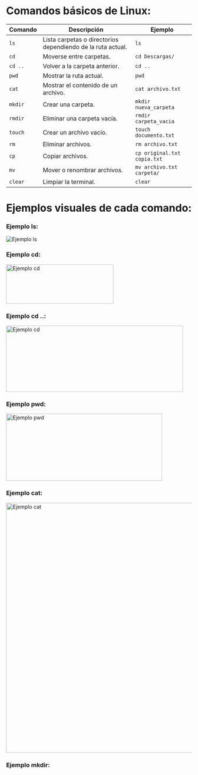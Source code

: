 # Comandos básicos de Linux:

| Comando | Descripción | Ejemplo |
|---------|-------------|---------|
| `ls`    | Lista carpetas o directorios dependiendo de la ruta actual. | `ls` |
| `cd`    | Moverse entre carpetas. | `cd Descargas/` |
| `cd ..` | Volver a la carpeta anterior. | `cd ..` |
| `pwd`   | Mostrar la ruta actual. | `pwd` |
| `cat`   | Mostrar el contenido de un archivo. | `cat archivo.txt` |
| `mkdir` | Crear una carpeta. | `mkdir nueva_carpeta` |
| `rmdir` | Eliminar una carpeta vacía. | `rmdir carpeta_vacia` |
| `touch` | Crear un archivo vacío. | `touch documento.txt` |
| `rm`    | Eliminar archivos. | `rm archivo.txt` |
| `cp`    | Copiar archivos. | `cp original.txt copia.txt` |
| `mv`    | Mover o renombrar archivos. | `mv archivo.txt carpeta/` |
| `clear` | Limpiar la terminal. | `clear` |

# Ejemplos visuales de cada comando:
### Ejemplo ls: 

![Ejemplo ls](https://github.com/user-attachments/assets/f8f1c486-6a44-48df-804a-80170ab6e583)

### Ejemplo cd:

<img width="291" height="107" alt="Ejemplo cd" src="https://github.com/user-attachments/assets/376e77a3-20e7-4061-8571-705c9aee2743" />

### Ejemplo cd ..:

<img width="480" height="180" alt="Ejemplo cd" src="https://github.com/user-attachments/assets/46e27b20-a325-4c1e-91e4-1afb9ff3db28" />

### Ejemplo pwd:

<img width="423" height="182" alt="Ejemplo pwd" src="https://github.com/user-attachments/assets/30bdd658-5a8a-443d-9fa1-e5b4103e2b2a" />

### Ejemplo cat:

<img width="635" height="678" alt="Ejemplo cat" src="https://github.com/user-attachments/assets/41321f51-4a1f-4b8e-b828-387e86937137" />

### Ejemplo mkdir:






